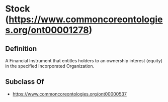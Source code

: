 # Stock (https://www.commoncoreontologies.org/ont00001278)

## Definition
A Financial Instrument that entitles holders to an ownership interest (equity) in the specified Incorporated Organization.

## Subclass Of
- https://www.commoncoreontologies.org/ont00000537


